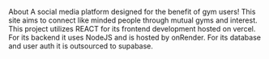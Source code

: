 About
A social media platform designed for the benefit of gym users! This site aims to connect like minded people through mutual gyms and interest.
This project utilizes REACT for its frontend development hosted on vercel. 
For its backend it uses NodeJS and is hosted by onRender. For its database and user auth it is outsourced to supabase.
